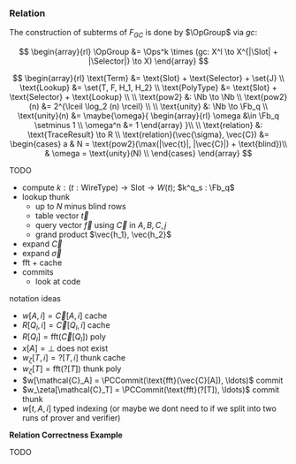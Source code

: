 ### Relation

The construction of subterms of $F_{GC}$ is done by $\OpGroup$ via $gc$:

$$
\begin{array}{rl}
\OpGroup &= \Ops^k \times (gc: X^l \to X^{|\Slot| + |\Selector|} \to X)
\end{array}
$$

$$
\begin{array}{rl}
\text{Term} &= \text{Slot} + \text{Selector} + \set{J} \\
\text{Lookup} &= \set{T, F, H_1, H_2} \\
\text{PolyType} &= \text{Slot} + \text{Selector} + \text{Lookup} \\
\\
\text{pow2} &: \Nb \to \Nb \\
\text{pow2}(n) &= 2^{\lceil \log_2 (n) \rceil} \\
\\
\text{unity} &: \Nb \to \Fb_q \\
\text{unity}(n) &= \maybe{\omega}{
\begin{array}{rl}
  \omega &\in \Fb_q \setminus 1 \\
  \omega^n &= 1
\end{array}
}\\
\\
\text{relation} &: \text{TraceResult} \to R \\
\text{relation}(\vec{\sigma}, \vec{C}) &= \begin{cases}
a
& N = \text{pow2}(\max(|\vec{t}|, |\vec{C}|) + \text{blind})\\
& \omega = \text{unity}(N) \\
\end{cases}
\end{array}
$$

TODO 

- compute $k : (t: \text{WireType}) \to \text{Slot} \to W(t)$; $k^q_s : \Fb_q$
- lookup thunk
  - up to $N$ minus blind rows
  - table vector $\vec{t}$
  - query vector $\vec{f}$ using $\vec{C}$ in $A,B,C,j$
  - grand product $\vec{h_1}, \vec{h_2}$
- expand $\vec{C}$
- expand $\vec{\sigma}$
- fft + cache
- commits
  - look at code

notation ideas

- $w[A,i] = \vec{C}[A,i]$ cache
- $R[Q_l,i] = \vec{C}[Q_l,i]$ cache
- $R[Q_l] = \text{fft}(\vec{C}[Q_l])$ poly
- $x[A] = \bot$ does not exist
- $w_\zeta[T,i] = ?[T,i]$ thunk cache
- $w_\zeta[T] = \text{fft}(?[T])$ thunk poly
- $w[\mathcal{C}_A] = \PCCommit(\text{fft}(\vec{C}[A]), \ldots)$ commit
- $w_\zeta[\mathcal{C}_T] = \PCCommit(\text{fft}(?[T]), \ldots)$ commit thunk
- $w[t,A,i]$ typed indexing (or maybe we dont need to if we split into two runs of prover and verifier)

**Relation Correctness Example**

TODO
